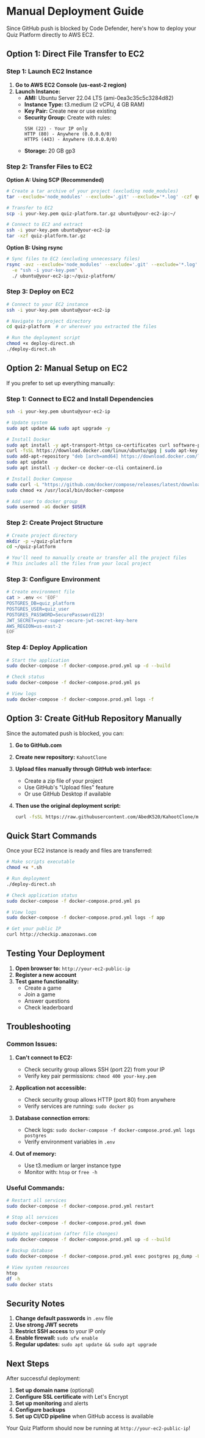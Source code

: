 # Manual Deployment Guide

Since GitHub push is blocked by Code Defender, here's how to deploy your Quiz Platform directly to AWS EC2.

## Option 1: Direct File Transfer to EC2

### Step 1: Launch EC2 Instance

1. **Go to AWS EC2 Console (us-east-2 region)**
2. **Launch Instance:**
   - **AMI:** Ubuntu Server 22.04 LTS (ami-0ea3c35c5c3284d82)
   - **Instance Type:** t3.medium (2 vCPU, 4 GB RAM)
   - **Key Pair:** Create new or use existing
   - **Security Group:** Create with rules:
     ```
     SSH (22) - Your IP only
     HTTP (80) - Anywhere (0.0.0.0/0)
     HTTPS (443) - Anywhere (0.0.0.0/0)
     ```
   - **Storage:** 20 GB gp3

### Step 2: Transfer Files to EC2

**Option A: Using SCP (Recommended)**
```bash
# Create a tar archive of your project (excluding node_modules)
tar --exclude='node_modules' --exclude='.git' --exclude='*.log' -czf quiz-platform.tar.gz .

# Transfer to EC2
scp -i your-key.pem quiz-platform.tar.gz ubuntu@your-ec2-ip:~/

# Connect to EC2 and extract
ssh -i your-key.pem ubuntu@your-ec2-ip
tar -xzf quiz-platform.tar.gz
```

**Option B: Using rsync**
```bash
# Sync files to EC2 (excluding unnecessary files)
rsync -avz --exclude='node_modules' --exclude='.git' --exclude='*.log' \
  -e "ssh -i your-key.pem" \
  ./ ubuntu@your-ec2-ip:~/quiz-platform/
```

### Step 3: Deploy on EC2

```bash
# Connect to your EC2 instance
ssh -i your-key.pem ubuntu@your-ec2-ip

# Navigate to project directory
cd quiz-platform  # or wherever you extracted the files

# Run the deployment script
chmod +x deploy-direct.sh
./deploy-direct.sh
```

## Option 2: Manual Setup on EC2

If you prefer to set up everything manually:

### Step 1: Connect to EC2 and Install Dependencies

```bash
ssh -i your-key.pem ubuntu@your-ec2-ip

# Update system
sudo apt update && sudo apt upgrade -y

# Install Docker
sudo apt install -y apt-transport-https ca-certificates curl software-properties-common
curl -fsSL https://download.docker.com/linux/ubuntu/gpg | sudo apt-key add -
sudo add-apt-repository "deb [arch=amd64] https://download.docker.com/linux/ubuntu $(lsb_release -cs) stable"
sudo apt update
sudo apt install -y docker-ce docker-ce-cli containerd.io

# Install Docker Compose
sudo curl -L "https://github.com/docker/compose/releases/latest/download/docker-compose-$(uname -s)-$(uname -m)" -o /usr/local/bin/docker-compose
sudo chmod +x /usr/local/bin/docker-compose

# Add user to docker group
sudo usermod -aG docker $USER
```

### Step 2: Create Project Structure

```bash
# Create project directory
mkdir -p ~/quiz-platform
cd ~/quiz-platform

# You'll need to manually create or transfer all the project files
# This includes all the files from your local project
```

### Step 3: Configure Environment

```bash
# Create environment file
cat > .env << 'EOF'
POSTGRES_DB=quiz_platform
POSTGRES_USER=quiz_user
POSTGRES_PASSWORD=SecurePassword123!
JWT_SECRET=your-super-secure-jwt-secret-key-here
AWS_REGION=us-east-2
EOF
```

### Step 4: Deploy Application

```bash
# Start the application
sudo docker-compose -f docker-compose.prod.yml up -d --build

# Check status
sudo docker-compose -f docker-compose.prod.yml ps

# View logs
sudo docker-compose -f docker-compose.prod.yml logs -f
```

## Option 3: Create GitHub Repository Manually

Since the automated push is blocked, you can:

1. **Go to GitHub.com**
2. **Create new repository:** `KahootClone`
3. **Upload files manually through GitHub web interface:**
   - Create a zip file of your project
   - Use GitHub's "Upload files" feature
   - Or use GitHub Desktop if available

4. **Then use the original deployment script:**
   ```bash
   curl -fsSL https://raw.githubusercontent.com/AbedK520/KahootClone/main/deploy-aws.sh | bash
   ```

## Quick Start Commands

Once your EC2 instance is ready and files are transferred:

```bash
# Make scripts executable
chmod +x *.sh

# Run deployment
./deploy-direct.sh

# Check application status
sudo docker-compose -f docker-compose.prod.yml ps

# View logs
sudo docker-compose -f docker-compose.prod.yml logs -f app

# Get your public IP
curl http://checkip.amazonaws.com
```

## Testing Your Deployment

1. **Open browser to:** `http://your-ec2-public-ip`
2. **Register a new account**
3. **Test game functionality:**
   - Create a game
   - Join a game
   - Answer questions
   - Check leaderboard

## Troubleshooting

### Common Issues:

1. **Can't connect to EC2:**
   - Check security group allows SSH (port 22) from your IP
   - Verify key pair permissions: `chmod 400 your-key.pem`

2. **Application not accessible:**
   - Check security group allows HTTP (port 80) from anywhere
   - Verify services are running: `sudo docker ps`

3. **Database connection errors:**
   - Check logs: `sudo docker-compose -f docker-compose.prod.yml logs postgres`
   - Verify environment variables in `.env`

4. **Out of memory:**
   - Use t3.medium or larger instance type
   - Monitor with: `htop` or `free -h`

### Useful Commands:

```bash
# Restart all services
sudo docker-compose -f docker-compose.prod.yml restart

# Stop all services
sudo docker-compose -f docker-compose.prod.yml down

# Update application (after file changes)
sudo docker-compose -f docker-compose.prod.yml up -d --build

# Backup database
sudo docker-compose -f docker-compose.prod.yml exec postgres pg_dump -U quiz_user quiz_platform > backup.sql

# View system resources
htop
df -h
sudo docker stats
```

## Security Notes

1. **Change default passwords** in `.env` file
2. **Use strong JWT secrets**
3. **Restrict SSH access** to your IP only
4. **Enable firewall:** `sudo ufw enable`
5. **Regular updates:** `sudo apt update && sudo apt upgrade`

## Next Steps

After successful deployment:

1. **Set up domain name** (optional)
2. **Configure SSL certificate** with Let's Encrypt
3. **Set up monitoring** and alerts
4. **Configure backups**
5. **Set up CI/CD pipeline** when GitHub access is available

Your Quiz Platform should now be running at `http://your-ec2-public-ip`!